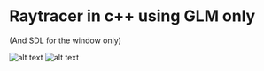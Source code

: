 # Raytracer in c++ using GLM only
(And SDL for the window only)

![alt text](https://raw.githubusercontent.com/dave2s/OpenGLApps/SimpleRaytracer/Raytracer/logo2.png)
![alt text](https://raw.githubusercontent.com/dave2s/OpenGLApps/SimpleRaytracer/Raytracer/logo3.png)
